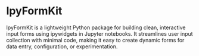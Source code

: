# IpyFormKit
IpyFormKit is a lightweight Python package for building clean, interactive input forms using ipywidgets in Jupyter notebooks. It streamlines user input collection with minimal code, making it easy to create dynamic forms for data entry, configuration, or experimentation.
